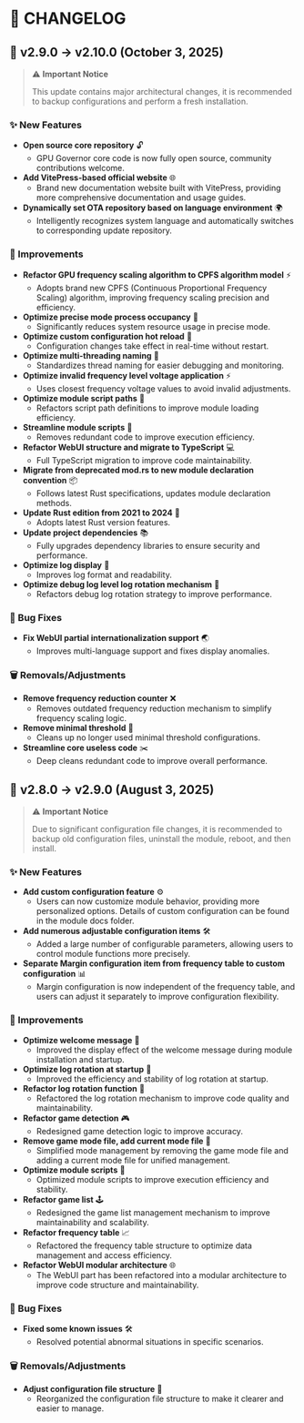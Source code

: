 # 📝 CHANGELOG

## 🚀 v2.9.0 → v2.10.0 (October 3, 2025)

> ⚠️ **Important Notice**
>
> This update contains major architectural changes, it is recommended to backup configurations and perform a fresh installation.

### ✨ New Features

- **Open source core repository** 🔓
  - GPU Governor core code is now fully open source, community contributions welcome.
- **Add VitePress-based official website** 🌐
  - Brand new documentation website built with VitePress, providing more comprehensive documentation and usage guides.
- **Dynamically set OTA repository based on language environment** 🌍
  - Intelligently recognizes system language and automatically switches to corresponding update repository.

### 🔧 Improvements

- **Refactor GPU frequency scaling algorithm to CPFS algorithm model** ⚡
  - Adopts brand new CPFS (Continuous Proportional Frequency Scaling) algorithm, improving frequency scaling precision and efficiency.
- **Optimize precise mode process occupancy** 🎯
  - Significantly reduces system resource usage in precise mode.
- **Optimize custom configuration hot reload** 🔄
  - Configuration changes take effect in real-time without restart.
- **Optimize multi-threading naming** 🧵
  - Standardizes thread naming for easier debugging and monitoring.
- **Optimize invalid frequency level voltage application** ⚡
  - Uses closest frequency voltage values to avoid invalid adjustments.
- **Optimize module script paths** 📂
  - Refactors script path definitions to improve module loading efficiency.
- **Streamline module scripts** 🧹
  - Removes redundant code to improve execution efficiency.
- **Refactor WebUI structure and migrate to TypeScript** 💻
  - Full TypeScript migration to improve code maintainability.
- **Migrate from deprecated mod.rs to new module declaration convention** 📦
  - Follows latest Rust specifications, updates module declaration methods.
- **Update Rust edition from 2021 to 2024** 🦀
  - Adopts latest Rust version features.
- **Update project dependencies** 📚
  - Fully upgrades dependency libraries to ensure security and performance.
- **Optimize log display** 📝
  - Improves log format and readability.
- **Optimize debug log level log rotation mechanism** 🔄
  - Refactors debug log rotation strategy to improve performance.

### 🐛 Bug Fixes

- **Fix WebUI partial internationalization support** 🌏
  - Improves multi-language support and fixes display anomalies.

### 🗑️ Removals/Adjustments

- **Remove frequency reduction counter** ❌
  - Removes outdated frequency reduction mechanism to simplify frequency scaling logic.
- **Remove minimal threshold** 🧹
  - Cleans up no longer used minimal threshold configurations.
- **Streamline core useless code** ✂️
  - Deep cleans redundant code to improve overall performance.

## 🚀 v2.8.0 → v2.9.0 (August 3, 2025)

> ⚠️ **Important Notice**
>
> Due to significant configuration file changes, it is recommended to backup old configuration files, uninstall the module, reboot, and then install.

### ✨ New Features

- **Add custom configuration feature** ⚙️
  - Users can now customize module behavior, providing more personalized options. Details of custom configuration can be found in the module docs folder.
- **Add numerous adjustable configuration items** 🛠️
  - Added a large number of configurable parameters, allowing users to control module functions more precisely.
- **Separate Margin configuration item from frequency table to custom configuration** 📊
  - Margin configuration is now independent of the frequency table, and users can adjust it separately to improve configuration flexibility.

### 🔧 Improvements

- **Optimize welcome message** 👋
  - Improved the display effect of the welcome message during module installation and startup.
- **Optimize log rotation at startup** 📒
  - Improved the efficiency and stability of log rotation at startup.
- **Refactor log rotation function** 🔄
  - Refactored the log rotation mechanism to improve code quality and maintainability.
- **Refactor game detection** 🎮
  - Redesigned game detection logic to improve accuracy.
- **Remove game mode file, add current mode file** 📄
  - Simplified mode management by removing the game mode file and adding a current mode file for unified management.
- **Optimize module scripts** 🧠
  - Optimized module scripts to improve execution efficiency and stability.
- **Refactor game list** 🕹️
  - Redesigned the game list management mechanism to improve maintainability and scalability.
- **Refactor frequency table** 📈
  - Refactored the frequency table structure to optimize data management and access efficiency.
- **Refactor WebUI modular architecture** 🌐
  - The WebUI part has been refactored into a modular architecture to improve code structure and maintainability.

### 🐛 Bug Fixes

- **Fixed some known issues** 🛠️
  - Resolved potential abnormal situations in specific scenarios.

### 🗑️ Removals/Adjustments

- **Adjust configuration file structure** 📁
  - Reorganized the configuration file structure to make it clearer and easier to manage.
